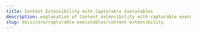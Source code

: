 ```yaml
---
title: Content Extensibility with Capturable Executables
description: explanation of Content extensibility with capturable executables with surveilr.
slug: docs/core/capturable-executables/content-extensibility
---
```

